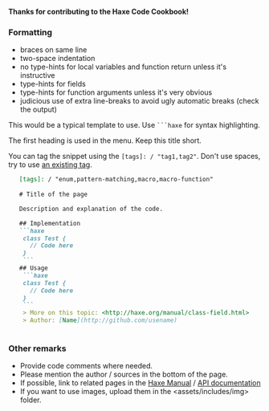 **Thanks for contributing to the Haxe Code Cookbook!**

### Formatting 

 * braces on same line
 * two-space indentation
 * no type-hints for local variables and function return unless it's instructive
 * type-hints for fields
 * type-hints for function arguments unless it's very obvious
 * judicious use of extra line-breaks to avoid ugly automatic breaks (check the output)
 
This would be a typical template to use. Use <code>```haxe</code> for syntax highlighting.  

The first heading is used in the menu. Keep this title short.

You can tag the snippet using the `[tags]: / "tag1,tag2"`. Don't use spaces, try to use [an existing tag](used-tags.txt).
 
```markdown
   [tags]: / "enum,pattern-matching,macro,macro-function"
   
   # Title of the page

   Description and explanation of the code.

   ## Implementation
   ```haxe
    class Test {
      // Code here
    }
    ```
   ## Usage
    ```haxe
    class Test {
      // Code here
    }
    ```
    > More on this topic: <http://haxe.org/manual/class-field.html>
    > Author: [Name](http://github.com/usename)
  
```

### Other remarks

 * Provide code comments where needed.
 * Please mention the author / sources in the bottom of the page.
 * If possible, link to related pages in the [Haxe Manual](http://haxe.org/manual) / [API documentation](http://api.haxe.org)
 * If you want to use images, upload them in the <assets/includes/img> folder.

